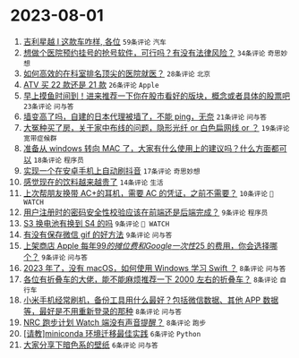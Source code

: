 # 2023-08-01

1. [吉利星越 l 这款车咋样, 各位](https://www.v2ex.com/t/961403) `59条评论` `汽车`
1. [想做个医院预约挂号的抢号软件，可行吗？有没有法律风险？](https://www.v2ex.com/t/961396) `34条评论` `奇思妙想`
1. [如何高效的在科室排名顶尖的医院就医？](https://www.v2ex.com/t/961388) `28条评论` `北京`
1. [ATV 买 22 款还是 21 款](https://www.v2ex.com/t/961387) `26条评论` `Apple`
1. [早上摸鱼时间到！进来推荐一下你在股市看好的版块，概念或者具体的股票吧](https://www.v2ex.com/t/961383) `23条评论` `问与答`
1. [墙变高了吗，自建的日本代理被墙了，不能 ping，无奈](https://www.v2ex.com/t/961411) `21条评论` `问与答`
1. [大冤种买了房，关于家中布线的问题，隐形光纤 or 白色扁网线 or ？](https://www.v2ex.com/t/961415) `19条评论` `宽带症候群`
1. [准备从 windows 转向 MAC 了，大家有什么使用上的建议吗？什么方面都可以](https://www.v2ex.com/t/961440) `18条评论` `程序员`
1. [实现一个在安卓手机上自动刷抖音](https://www.v2ex.com/t/961414) `17条评论` `奇思妙想`
1. [感觉现在的饮料越来越贵了](https://www.v2ex.com/t/961451) `14条评论` `生活`
1. [上次帮朋友换带 AC+的耳机，需要 AC 的凭证，之前不需要？](https://www.v2ex.com/t/961380) `10条评论` ` WATCH`
1. [用户注册时的密码安全性校验应该在前端还是后端完成？](https://www.v2ex.com/t/961461) `9条评论` `程序员`
1. [S3 换电池有换到 S4 的吗](https://www.v2ex.com/t/961394) `9条评论` ` WATCH`
1. [有没有保存微信 gif 的好方法](https://www.v2ex.com/t/961384) `9条评论` `问与答`
1. [上架商店 Apple 每年$99 的摊位费和 Google 一次性$25 的费用，你会选择哪个？](https://www.v2ex.com/t/961377) `9条评论` `问与答`
1. [2023 年了，没有 macOS，如何使用 Windows 学习 Swift ？](https://www.v2ex.com/t/961456) `8条评论` `问与答`
1. [各位有折叠车的大佬，能不能麻烦推荐一下 2000 左右的折叠车？](https://www.v2ex.com/t/961418) `8条评论` `自行车`
1. [小米手机经常刷机，备份工具用什么最好？包括微信数据、其他 APP 数据等，最好是不用重新登录的那种](https://www.v2ex.com/t/961379) `8条评论` `问与答`
1. [NRC 跑步计划 Watch 端没有声音提醒？](https://www.v2ex.com/t/961375) `8条评论` `跑步`
1. [[请教]miniconda 环境迁移最佳实践](https://www.v2ex.com/t/961428) `6条评论` `Python`
1. [大家分享下暗色系的壁纸](https://www.v2ex.com/t/961376) `6条评论` `问与答`
